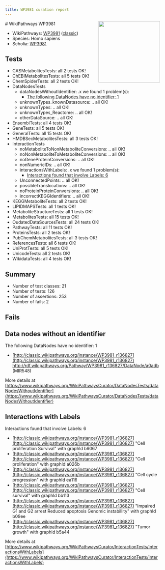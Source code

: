 ```yaml
---
title: WP3981 curation report
---
```


<img style="float: right; width: 200px" src="https://upload.wikimedia.org/wikipedia/commons/thumb/8/83/Wplogo_with_text_500.png/640px-Wplogo_with_text_500.png" />
# WikiPathways WP3981

* WikiPathways: [WP3981](https://wikipathways.org/pathways/WP3981) ([classic](https://classic.wikipathways.org/instance/WP3981))
* Species: Homo sapiens
* Scholia: [WP3981](https://scholia.toolforge.org/wikipathways/WP3981)
## Tests
* CASMetabolitesTests: all 2 tests OK!
* ChEBIMetabolitesTests: all 5 tests OK!
* ChemSpiderTests: all 2 tests OK!
* DataNodesTests
    * dataNodesWithoutIdentifier: .x we found 1 problem(s):
        * [The following DataNodes have no identifier: 1](#d2d32fa0)
    * unknownTypes_knownDatasource: .. all OK!
    * unknownTypes: .. all OK!
    * unknownTypes_Reactome: .. all OK!
    * otherDataSource: .. all OK!
* EnsemblTests: all 4 tests OK!
* GeneTests: all 5 tests OK!
* GeneralTests: all 15 tests OK!
* HMDBSecMetabolitesTests: all 3 tests OK!
* InteractionTests
    * noMetaboliteToNonMetaboliteConversions: .. all OK!
    * noNonMetaboliteToMetaboliteConversions: .. all OK!
    * noGeneProteinConversions: .. all OK!
    * nonNumericIDs: .. all OK!
    * interactionsWithLabels: .x we found 1 problem(s):
        * [Interactions found that involve Labels: 6](#630d267d)
    * UnconnectedPoints: .. all OK!
    * possibleTranslocations: .. all OK!
    * noProteinProteinConversions: .. all OK!
    * incorrectKEGGIdentifiers: .. all OK!
* KEGGMetaboliteTests: all 2 tests OK!
* LIPIDMAPSTests: all 1 tests OK!
* MetaboliteStructureTests: all 1 tests OK!
* MetabolitesTests: all 15 tests OK!
* OudatedDataSourcesTests: all 24 tests OK!
* PathwayTests: all 11 tests OK!
* ProteinsTests: all 2 tests OK!
* PubChemMetabolitesTests: all 3 tests OK!
* ReferencesTests: all 6 tests OK!
* UniProtTests: all 5 tests OK!
* UnicodeTests: all 2 tests OK!
* WikidataTests: all 4 tests OK!


## Summary

* Number of test classes: 21
* Number of tests: 126
* Number of assertions: 253
* Number of fails: 2

## Fails

<a name="d2d32fa0" />

## Data nodes without an identifier

The following DataNodes have no identifier: 1

* [http://classic.wikipathways.org/instance/WP3981_r136827](http://classic.wikipathways.org/instance/WP3981_r136827) http://rdf.wikipathways.org/Pathway/WP3981_r136827/DataNode/a0adb (MIR548)


More details at [https://www.wikipathways.org/WikiPathwaysCurator/DataNodesTests/dataNodesWithoutIdentifier](https://www.wikipathways.org/WikiPathwaysCurator/DataNodesTests/dataNodesWithoutIdentifier)

<a name="630d267d" />

## Interactions with Labels

Interactions found that involve Labels: 6

* [http://classic.wikipathways.org/instance/WP3981_r136827](http://classic.wikipathways.org/instance/WP3981_r136827) "Cell proliferation
Survival" with graphId b6067
* [http://classic.wikipathways.org/instance/WP3981_r136827](http://classic.wikipathways.org/instance/WP3981_r136827) "Cell proliferation" with graphId a026b
* [http://classic.wikipathways.org/instance/WP3981_r136827](http://classic.wikipathways.org/instance/WP3981_r136827) "Cell cycle
progression" with graphId ea116
* [http://classic.wikipathways.org/instance/WP3981_r136827](http://classic.wikipathways.org/instance/WP3981_r136827) "Cell survival" with graphId bb113
* [http://classic.wikipathways.org/instance/WP3981_r136827](http://classic.wikipathways.org/instance/WP3981_r136827) "Impaired G1 and G2 arrest
Reduced apoptosis
Genomic instabillity" with graphId b09ee
* [http://classic.wikipathways.org/instance/WP3981_r136827](http://classic.wikipathways.org/instance/WP3981_r136827) "Tumor 
growth" with graphId b5a44


More details at [https://www.wikipathways.org/WikiPathwaysCurator/InteractionTests/interactionsWithLabels](https://www.wikipathways.org/WikiPathwaysCurator/InteractionTests/interactionsWithLabels)

